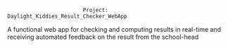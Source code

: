                             Project:      Daylight_Kiddies_Result_Checker_WebApp
A functional web app for checking and computing results in real-time and receiving automated feedback on the result from the school-head

